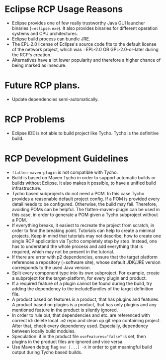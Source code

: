 # Eclipse RCP Usage Reasons
* Eclipse provides one of few really trustworthy Java GUI launcher binaries (=`eclipse.exe`).
    It also provides binaries for different operation systems and CPU architectures.
* Eclipse build process can bundle JRE.
* The EPL-2.0 license of Eclipse's source code fits to the default license of the network project,
    which was =EPL-2.0 OR GPL-2.0-or-later during the RCP's creation.
* Alternatives have a lot lower popularity and therefore a higher chance of being marked as insecure.
# Future RCP plans.
* Update dependencies semi-automatically.
# RCP Problems
* Eclipse IDE is not able to build project like Tycho.
    Tycho is the definitive build.
# RCP Development Guidelines
* `flatten-maven-plugin` is not compatible with Tycho.
* Build is based on Maven Tycho in order to support automatic builds or builds without Eclipse.
    It also makes it possible, to have a unified build infrastructure.
* Tycho based subprojects do not need a POM.
    In this case Tycho provides a reasonable default project config.
    If a POM is provided every detail needs to be configured.
    Otherwise, the build may fail.
    Therefore, avoiding POMs can be helpful.
    The flatten-maven-plugin can be used in this case,
    in order to generate a POM given a Tycho subproject without a POM.
* If everything breaks, it easiest to recreate the project from scratch,
    in order to find the breaking point.
    Tutorials can help to create a minimal projects.
    Keep in mind that tutorials may not describe,
    how to create one single RCP application via Tycho completely step by step.
    Instead, one has to understand the whole process and add everything that is required,
    which may not be present in the tutorial.
* If there are error with p2 dependencies,
    ensure that the target platform references a repository (=software site),
    whose default JDK/JRE version corresponds to the used Java version.
* Split every component type into its own subproject.
    For example, create a subproject for the target-platform,
    for every plugin and product.
* If a required feature of a plugin cannot be found during the build,
    try adding the dependency to the includeBundles of the target definition file.
* A product based on features is a product, that has plugins and features.
    A product based on plugins is a product, that has only plugins and
    any mentioned feature in the product is silently ignored.
* In order to rule out, that dependencies and etc. are referenced with correct id:
    delete local `.m2` repo and clean up git repo containing project.
    After that, check every dependency used.
    Especially, dependency between locally build modules.
* Speculation: if in the product file `useFeatures="false"` is set,
    then plugins in the product files are ignored and vice versa.
* Use Maven debug flag `mvn [...] -X` in order to get meaningful build output during Tycho based builds.